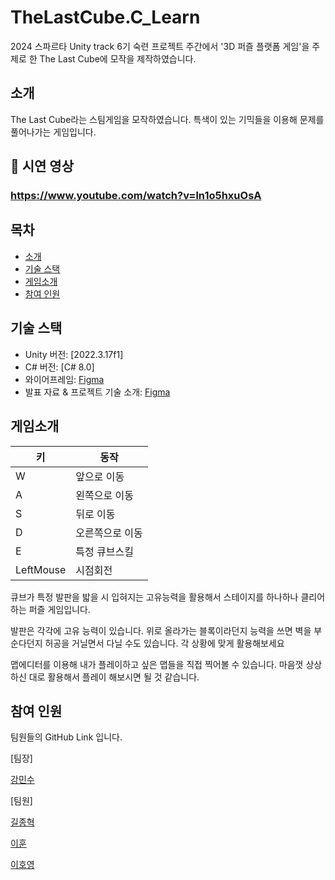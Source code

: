 # TheLastCube.C_Learn

2024 스파르타 Unity track 6기 숙련 프로젝트 주간에서 '3D 퍼즐 플랫폼 게임'을 주제로 한 The Last Cube에 모작을 제작하였습니다.

## 소개
The Last Cube라는 스팀게임을 모작하였습니다.
특색이 있는 기믹들을 이용해 문제를 풀어나가는 게임입니다.

## 🎥 시연 영상

### https://www.youtube.com/watch?v=ln1o5hxuOsA

## 목차
- [소개](#소개)
- [기술 스택](#기술-스택)
- [게임소개](#게임소개)
- [참여 인원](#참여-인원)

## 기술 스택

- Unity 버전: [2022.3.17f1]
- C# 버전: [C# 8.0]
- 와이어프레임: [Figma](https://www.figma.com/board/4yS4QcPx9fZlUlcRnjd0Qj/Untitled?node-id=0-1&node-type=canvas&t=iVjMpBgQTHTGRWol-0) 
- 발표 자료 & 프로젝트 기술 소개: [Figma](https://www.figma.com/slides/PcNssgNxdjpysY2iSCPfe1/10%EC%A1%B0-%EC%9E%84%EC%8B%9C?node-id=1-540&node-type=slide&t=LzEqhpXrTLS6PG7T-0)

## 게임소개

| 키        | 동작          |
|-----------|--------------|
| W         | 앞으로 이동   |
| A         | 왼쪽으로 이동 |
| S         | 뒤로 이동     |
| D         | 오른쪽으로 이동|
| E         | 특정 큐브스킬  |
| LeftMouse | 시점회전      |

큐브가 특정 발판을 밟을 시 입혀지는 고유능력을 활용해서 스테이지를 하나하나 클리어하는 퍼즐 게임입니다.

발판은 각각에 고유 능력이 있습니다. 
위로 올라가는 블록이라던지 능력을 쓰면 벽을 부순다던지 허공을 거닐면서 다닐 수도 있습니다. 각 상황에 맞게 활용해보세요

맵에디터를 이용해 내가 플레이하고 싶은 맵들을 직접 찍어볼 수 있습니다.
마음껏 상상하신 대로 활용해서 플레이 해보시면 될 것 같습니다.

## 참여 인원

팀원들의 GitHub Link 입니다.

[팀장]

[강민수](https://github.com/minsu454)

[팀원]

[길종혁](https://github.com/whdgur2498)

[이훈](https://github.com/leehun1997)

[이호영](https://github.com/leecoading)
